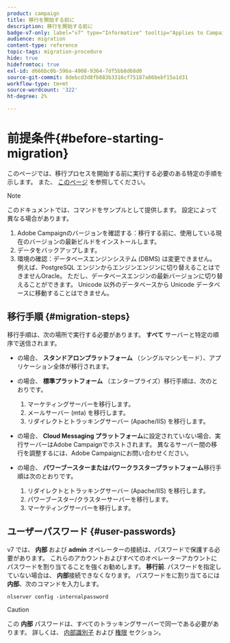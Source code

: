 ```yaml
---
product: campaign
title: 移行を開始する前に
description: 移行を開始する前に
badge-v7-only: label="v7" type="Informative" tooltip="Applies to Campaign Classic v7 only"
audience: migration
content-type: reference
topic-tags: migration-procedure
hide: true
hidefromtoc: true
exl-id: d666bc0b-596a-4908-9364-7df5bb8d68d0
source-git-commit: 8debcd3d8fb883b3316cf75187a86bebf15a1d31
workflow-type: tm+mt
source-wordcount: '322'
ht-degree: 2%

---
```


# 前提条件{#before-starting-migration}



このページでは、移行プロセスを開始する前に実行する必要のある特定の手順を示します。 また、 [このページ](about-migration.md) を参照してください。

>[!NOTE]
>
>このドキュメントでは、コマンドをサンプルとして提供します。 設定によって異なる場合があります。

1. Adobe Campaignのバージョンを確認する：移行する前に、使用している現在のバージョンの最新ビルドをインストールします。
1. データをバックアップします。
1. 環境の確認：データベースエンジンシステム (DBMS) は変更できません。 例えば、PostgreSQL エンジンからエンジンエンジンに切り替えることはできませんOracle。 ただし、データベースエンジンの最新バージョンに切り替えることができます。 Unicode 以外のデータベースから Unicode データベースに移動することはできません。

## 移行手順 {#migration-steps}

移行手順は、次の場所で実行する必要があります。 **すべて** サーバーと特定の順序で送信されます。

* の場合、 **スタンドアロンプラットフォーム** （シングルマシンモード）、アプリケーション全体が移行されます。
* の場合、 **標準プラットフォーム** （エンタープライズ）移行手順は、次のとおりです。

   1. マーケティングサーバーを移行します。
   1. メールサーバー (mta) を移行します。
   1. リダイレクトとトラッキングサーバー (Apache/IIS) を移行します。

* の場合、 **Cloud Messaging プラットフォーム**&#x200B;に設定されていない場合、実行サーバーはAdobe Campaignでホストされます。 異なるサーバー間の移行を調整するには、Adobe Campaignにお問い合わせください。
* の場合、 **パワーブースターまたはパワークラスタープラットフォーム**&#x200B;移行手順は次のとおりです。

   1. リダイレクトとトラッキングサーバー (Apache/IIS) を移行します。
   1. パワーブースター/クラスターサーバーを移行します。
   1. マーケティングサーバーを移行します。

## ユーザーパスワード {#user-passwords}

v7 では、 **内部** および **admin** オペレーターの接続は、パスワードで保護する必要があります。 これらのアカウントおよびすべてのオペレーターアカウントにパスワードを割り当てることを強くお勧めします。 **移行前**. パスワードを指定していない場合は、 **内部**&#x200B;接続できなくなります。 パスワードをに割り当てるには **内部**、次のコマンドを入力します。

```
nlserver config -internalpassword
```

>[!CAUTION]
>
>この **内部** パスワードは、すべてのトラッキングサーバーで同一である必要があります。 詳しくは、 [内部識別子](../../installation/using/configuring-campaign-server.md#internal-identifier) および [権限](../../platform/using/access-management.md) セクション。

